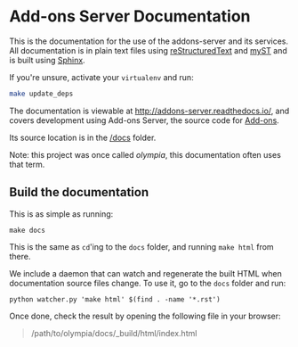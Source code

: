 # Add-ons Server Documentation

This is the documentation for the use of the addons-server and its services.
All documentation is in plain text files using
[reStructuredText](http://docutils.sourceforge.net/rst.html) and
[myST](https://myst-parser.readthedocs.io/en/latest/) and is built using
[Sphinx](http://sphinx-doc.org/).

If you're unsure, activate your `virtualenv` and run:

```bash
make update_deps
```

The documentation is viewable at <http://addons-server.readthedocs.io/>, and
covers development using Add-ons Server, the source code for [Add-ons](https://addons.mozilla.org/).

Its source location is in the [/docs](https://github.com/mozilla/addons-server/tree/master/docs) folder.

Note: this project was once called *olympia*, this documentation often uses
that term.

## Build the documentation

This is as simple as running:

```
make docs
```

This is the same as `cd`'ing to the `docs` folder, and running `make
html` from there.

We include a daemon that can watch and regenerate the built HTML when
documentation source files change. To use it, go to the `docs` folder
and run:

```
python watcher.py 'make html' $(find . -name '*.rst')
```

Once done, check the result by opening the following file in your browser:

> /path/to/olympia/docs/\_build/html/index.html
